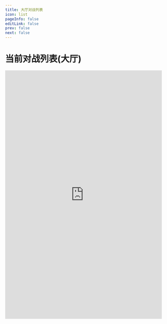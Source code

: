 ```yaml
---
title: 大厅对战列表
icon: list
pageInfo: false
editLink: false
prev: false
next: false
---
```


# 当前对战列表(大厅)

<iframe src="https://list.th123.uno" style="width:100%;height:800px;border:none;"></iframe>